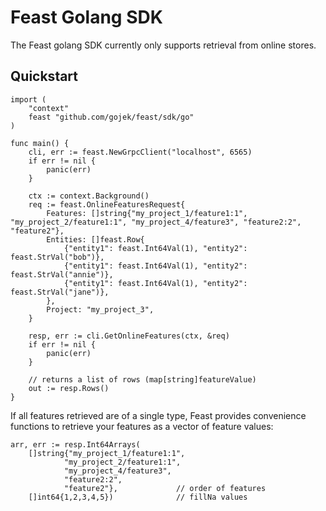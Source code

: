 # Feast Golang SDK

The Feast golang SDK currently only supports retrieval from online stores.

## Quickstart
```{go}
import (
    "context"
    feast "github.com/gojek/feast/sdk/go"
)

func main() {
    cli, err := feast.NewGrpcClient("localhost", 6565)
    if err != nil {
        panic(err)
    }
    
    ctx := context.Background()
    req := feast.OnlineFeaturesRequest{
        Features: []string{"my_project_1/feature1:1", "my_project_2/feature1:1", "my_project_4/feature3", "feature2:2", "feature2"},
        Entities: []feast.Row{
            {"entity1": feast.Int64Val(1), "entity2": feast.StrVal("bob")},
            {"entity1": feast.Int64Val(1), "entity2": feast.StrVal("annie")},
            {"entity1": feast.Int64Val(1), "entity2": feast.StrVal("jane")},
        },
        Project: "my_project_3",
    }

    resp, err := cli.GetOnlineFeatures(ctx, &req)
    if err != nil {
        panic(err)
    }

    // returns a list of rows (map[string]featureValue)
    out := resp.Rows()
}

```

If all features retrieved are of a single type, Feast provides convenience functions to retrieve your features as a vector of feature values:
```{go}
arr, err := resp.Int64Arrays(
    []string{"my_project_1/feature1:1", 
            "my_project_2/feature1:1", 
            "my_project_4/feature3", 
            "feature2:2", 
            "feature2"},             // order of features
    []int64{1,2,3,4,5})              // fillNa values
```
